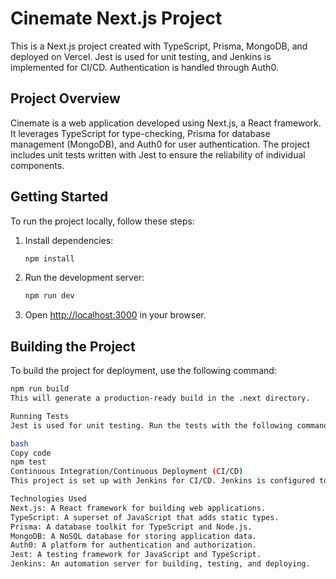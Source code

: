 # Cinemate Next.js Project

This is a Next.js project created with TypeScript, Prisma, MongoDB, and deployed on Vercel. Jest is used for unit testing, and Jenkins is implemented for CI/CD. Authentication is handled through Auth0.

## Project Overview

Cinemate is a web application developed using Next.js, a React framework. It leverages TypeScript for type-checking, Prisma for database management (MongoDB), and Auth0 for user authentication. The project includes unit tests written with Jest to ensure the reliability of individual components.

## Getting Started

To run the project locally, follow these steps:

1. Install dependencies:

    ```bash
    npm install
    ```

2. Run the development server:

    ```bash
    npm run dev
    ```

3. Open [http://localhost:3000](http://localhost:3000) in your browser.

## Building the Project

To build the project for deployment, use the following command:

```bash
npm run build
This will generate a production-ready build in the .next directory.

Running Tests
Jest is used for unit testing. Run the tests with the following command:

bash
Copy code
npm test
Continuous Integration/Continuous Deployment (CI/CD)
This project is set up with Jenkins for CI/CD. Jenkins is configured to automate the build and deployment processes. It ensures that changes are tested and deployed consistently.

Technologies Used
Next.js: A React framework for building web applications.
TypeScript: A superset of JavaScript that adds static types.
Prisma: A database toolkit for TypeScript and Node.js.
MongoDB: A NoSQL database for storing application data.
Auth0: A platform for authentication and authorization.
Jest: A testing framework for JavaScript and TypeScript.
Jenkins: An automation server for building, testing, and deploying.